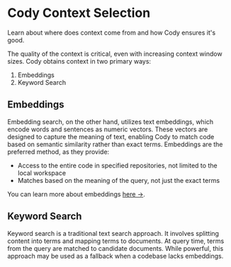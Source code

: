 # Cody Context Selection

<p class="subtitle">Learn about where does context come from and how Cody ensures it's good.</p>

The quality of the context is critical, even with increasing context window sizes. Cody obtains context in two primary ways:

1. Embeddings
2. Keyword Search

## Embeddings

Embedding search, on the other hand, utilizes text embeddings, which encode words and sentences as numeric vectors. These vectors are designed to capture the meaning of text, enabling Cody to match code based on semantic similarity rather than exact terms. Embeddings are the preferred method, as they provide:

- Access to the entire code in specified repositories, not limited to the local workspace
- Matches based on the meaning of the query, not just the exact terms

You can learn more about embeddings [here →](./../embeddings.md).

## Keyword Search

Keyword search is a traditional text search approach. It involves splitting content into terms and mapping terms to documents. At query time, terms from the query are matched to candidate documents. While powerful, this approach may be used as a fallback when a codebase lacks embeddings.
